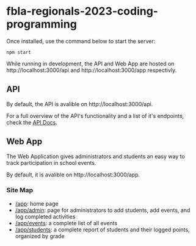 # fbla-regionals-2023-coding-programming

Once installed, use the command below to start the server:

```
npm start
```

While running in development, the API and Web App are hosted on http://localhost:3000/api and http://localhost:3000/app respectivly.

## API 

By default, the API is avalible on http://localhost:3000/api.

For a full overview of the API's functionality and a list of it's endpoints, check the [API Docs](./api/docs/index.md).

## Web App

The Web Application gives administrators and students an easy way to track participation in school events.

By default, it is avalible on http://localhost:3000/app.

### Site Map

- [/app](http://localhost:3000/app): home page
- [/app/admin](http://localhost:3000/app/admin): page for administrators to add students, add events, and log completed activities
- [/app/events](http://localhost:3000/app/events): a complete list of all events
- [/app/students](http://localhost:3000/app/students): a complete report of students and their logged points, organized by grade



<!-- ## Internal terminology

-   studentObj = instance of Student class
-   eventObj = instance of Event class

-   studentData = js obj equivalent of json data
-   eventData = js obj equivalent of json data

-   studentsArrObj = instance of StudentsArr class
-   eventsArrObj = instance of EventsArr class

-   studentsArrData = js obj equivalent of json data
-   eventsArrData = js obj equivalent of json data 

-->
